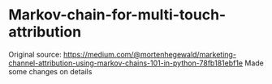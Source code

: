 # Markov-chain-for-multi-touch-attribution


Original source: https://medium.com/@mortenhegewald/marketing-channel-attribution-using-markov-chains-101-in-python-78fb181ebf1e
Made some changes on details
